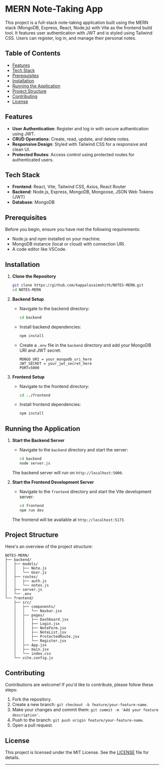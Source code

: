 # MERN Note-Taking App

This project is a full-stack note-taking application built using the MERN stack (MongoDB, Express, React, Node.js) with Vite as the frontend build tool. It features user authentication with JWT and is styled using Tailwind CSS. Users can register, log in, and manage their personal notes.

## Table of Contents

- [Features](#features)
- [Tech Stack](#tech-stack)
- [Prerequisites](#prerequisites)
- [Installation](#installation)
- [Running the Application](#running-the-application)
- [Project Structure](#project-structure)
- [Contributing](#contributing)
- [License](#license)

## Features

- **User Authentication**: Register and log in with secure authentication using JWT.
- **CRUD Operations**: Create, read, update, and delete notes.
- **Responsive Design**: Styled with Tailwind CSS for a responsive and clean UI.
- **Protected Routes**: Access control using protected routes for authenticated users.

## Tech Stack

- **Frontend**: React, Vite, Tailwind CSS, Axios, React Router
- **Backend**: Node.js, Express, MongoDB, Mongoose, JSON Web Tokens (JWT)
- **Database**: MongoDB

## Prerequisites

Before you begin, ensure you have met the following requirements:

- Node.js and npm installed on your machine.
- MongoDB instance (local or cloud) with connection URI.
- A code editor like VSCode.

## Installation

1. **Clone the Repository**

   ```bash
   git clone https://github.com/kappalasaimohith/NOTES-MERN.git
   cd NOTES-MERN
   ```

2. **Backend Setup**

   - Navigate to the backend directory:

     ```bash
     cd backend
     ```

   - Install backend dependencies:

     ```bash
     npm install
     ```

   - Create a `.env` file in the `backend` directory and add your MongoDB URI and JWT secret:

     ```plaintext
     MONGO_URI = your_mongodb_uri_here
     JWT_SECRET = your_jwt_secret_here
     PORT=5000
     ```

3. **Frontend Setup**

   - Navigate to the frontend directory:

     ```bash
     cd ../frontend
     ```

   - Install frontend dependencies:

     ```bash
     npm install
     ```

## Running the Application

1. **Start the Backend Server**

   - Navigate to the `backend` directory and start the server:

     ```bash
     cd backend
     node server.js
     ```

   The backend server will run on `http://localhost:5000`.

2. **Start the Frontend Development Server**

   - Navigate to the `frontend` directory and start the Vite development server:

     ```bash
     cd frontend
     npm run dev
     ```

   The frontend will be available at `http://localhost:5173`.

## Project Structure

Here's an overview of the project structure:

```
NOTES-MERN/
├── backend/
│   ├── models/
│   │   ├── Note.js
│   │   └── User.js
│   ├── routes/
│   │   ├── auth.js
│   │   └── notes.js
│   ├── server.js
│   └── .env
└── frontend/
    ├── src/
    │   ├── components/
    │   │   └── Navbar.jsx
    │   ├── pages/
    │   │   ├── Dashboard.jsx
    │   │   ├── Login.jsx
    │   │   ├── NoteForm.jsx
    │   │   ├── NoteList.jsx
    │   │   ├── ProtectedRoute.jsx
    │   │   └── Register.jsx
    │   ├── App.jsx
    │   ├── main.jsx
    │   └── index.css
    └── vite.config.js
```

## Contributing

Contributions are welcome! If you'd like to contribute, please follow these steps:

1. Fork the repository.
2. Create a new branch: `git checkout -b feature/your-feature-name`.
3. Make your changes and commit them: `git commit -m 'Add your feature description'`.
4. Push to the branch: `git push origin feature/your-feature-name`.
5. Open a pull request.

## License

This project is licensed under the MIT License. See the [LICENSE](LICENSE) file for details.

---

